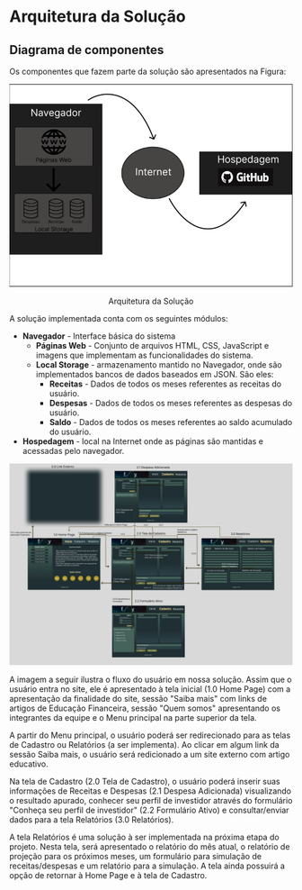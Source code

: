 # Arquitetura da Solução

## Diagrama de componentes

Os componentes que fazem parte da solução são apresentados na Figura:

![Diagrama de Componentes](img/Arquitetura.PNG)
<center>Arquitetura da Solução</center>

A solução implementada conta com os seguintes módulos:
- **Navegador** - Interface básica do sistema  
  - **Páginas Web** - Conjunto de arquivos HTML, CSS, JavaScript e imagens que implementam as funcionalidades do sistema.
   - **Local Storage** - armazenamento mantido no Navegador, onde são implementados bancos de dados baseados em JSON. São eles: 
     - **Receitas** - Dados de todos os meses referentes as receitas do usuário. 
     - **Despesas** - Dados de todos os meses referentes as despesas do usuário. 
     - **Saldo** - Dados de todos os meses referentes ao saldo acumulado do usuário.
 - **Hospedagem** - local na Internet onde as páginas são mantidas e acessadas pelo navegador. 

![Diagrama de Componentes](img/Arquitetura1.PNG)

A imagem a seguir ilustra o fluxo do usuário em nossa solução. Assim
que o usuário entra no site, ele é apresentado à tela inicial
(1.0 Home Page) com a apresentação da finalidade do site, sessão "Saiba mais" com links de artigos de Educação Financeira, sessão "Quem somos" apresentando os integrantes da equipe e o Menu principal na parte superior da tela.

A partir do Menu principal, o usuário poderá ser redirecionado para as telas de Cadastro ou Relatórios (a ser implementa). Ao clicar em algum link da sessão Saiba mais, o usuário será redicionado a um site externo com artigo educativo.

Na tela de Cadastro (2.0 Tela de Cadastro), o usuário poderá inserir suas informações de Receitas e Despesas (2.1 Despesa Adicionada) visualizando o resultado apurado, conhecer seu perfil de investidor através do formulário "Conheça seu perfil de investidor" (2.2 Formulário Ativo) e consultar/enviar dados para a tela Relatórios (3.0 Relatórios).

A tela Relatórios é uma solução à ser implementada na próxima etapa do projeto. Nesta tela, será apresentado o relatório do mês atual, o relatório de projeção para os próximos meses, um formulário para simulação de receitas/despesas e um relatório para a simulação. A tela ainda possuirá a opção de retornar à Home Page e à tela de Cadastro.
